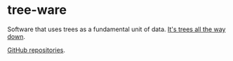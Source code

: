 # tree-ware

Software that uses trees as a fundamental unit of data. [It's trees all the way down](https://en.wikipedia.org/wiki/Turtles_all_the_way_down).

[GitHub repositories](https://github.com/tree-ware).
